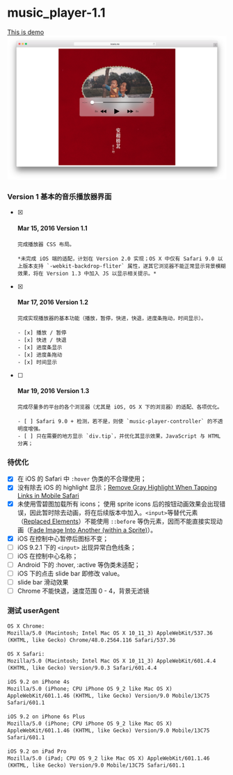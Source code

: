 # music_player-1.1
[This is demo](http://www.kravis.me/demo5)
![music_player_1.1](README-files/music_player_1.1.png)

### Version 1 基本的音乐播放器界面
- [x] #### Mar 15, 2016 Version 1.1

      完成播放器 CSS 布局。

      *未完成 iOS 端的适配，计划在 Version 2.0 实现；OS X 中仅有 Safari 9.0 以上版本支持 `-webkit-backdrop-fliter` 属性，遂其它浏览器不能正常显示背景模糊效果，将在 Version 1.3 中加入 JS 以显示相关提示。*

- [x] #### Mar 17, 2016 Version 1.2

      完成实现播放器的基本功能（播放，暂停，快进，快退，进度条拖动，时间显示）。

      - [x] 播放 / 暂停
      - [x] 快进 / 快退
      - [x] 进度条显示
      - [x] 进度条拖动
      - [x] 时间显示

- [ ] #### Mar 19, 2016 Version 1.3

      完成尽量多的平台的各个浏览器（尤其是 iOS, OS X 下的浏览器）的适配、各项优化。

      - [ ] Safari 9.0 + 检测，若不是，则使 `music-player-controller` 的不透明度增强。
      - [ ] 只在需要的地方显示 `div.tip`，并优化其显示效果，JavaScript 与 HTML 分离；


### 待优化
- [x] 在 iOS 的 Safari 中 `:hover` 伪类的不合理使用；
- [x] 没有除去 iOS 的 highlight 显示；[Remove Gray Highlight When Tapping Links in Mobile Safari](https://css-tricks.com/snippets/css/remove-gray-highlight-when-tapping-links-in-mobile-safari/)
- [x] 未使用雪碧图加载所有 icons；
      使用 sprite icons 后的按钮动画效果会出现错误，因此暂时除去动画，将在后续版本中加入。`<input>`等替代元素（[Replaced Elements](http://reference.sitepoint.com/css/replacedelements)）不能使用 `::before` 等伪元素，因而不能直接实现动画（[Fade Image Into Another (within a Sprite)](https://css-tricks.com/fade-image-within-sprite/)）。
- [x] iOS 在控制中心暂停后图标不变；
- [ ] iOS 9.2.1 下的 `<input>` 出现异常白色线条；
- [ ] iOS 在控制中心名称；
- [ ] Android 下的 :hover, :active 等伪类未适配；
- [ ] iOS 下的点击 slide bar 即修改 value。
- [ ] slide bar 滑动效果
- [ ] Chrome 不能快退，速度范围 0 - 4，背景无滤镜

### 测试 userAgent

```
OS X Chrome:
Mozilla/5.0 (Macintosh; Intel Mac OS X 10_11_3) AppleWebKit/537.36 (KHTML, like Gecko) Chrome/48.0.2564.116 Safari/537.36

OS X Safari:
Mozilla/5.0 (Macintosh; Intel Mac OS X 10_11_3) AppleWebKit/601.4.4 (KHTML, like Gecko) Version/9.0.3 Safari/601.4.4

iOS 9.2 on iPhone 4s
Mozilla/5.0 (iPhone; CPU iPhone OS 9_2 like Mac OS X) AppleWebKit/601.1.46 (KHTML, like Gecko) Version/9.0 Mobile/13C75 Safari/601.1

iOS 9.2 on iPhone 6s Plus
Mozilla/5.0 (iPhone; CPU iPhone OS 9_2 like Mac OS X) AppleWebKit/601.1.46 (KHTML, like Gecko) Version/9.0 Mobile/13C75 Safari/601.1

iOS 9.2 on iPad Pro
Mozilla/5.0 (iPad; CPU OS 9_2 like Mac OS X) AppleWebKit/601.1.46 (KHTML, like Gecko) Version/9.0 Mobile/13C75 Safari/601.1
```